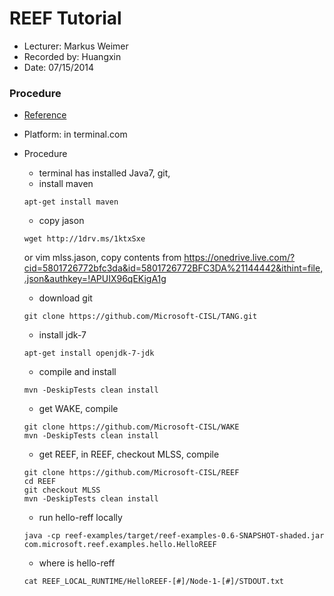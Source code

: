 REEF Tutorial
=============

* Lecturer: Markus Weimer
* Recorded by: Huangxin
* Date: 07/15/2014


### Procedure
- [Reference](https://github.com/Microsoft-CISL/REEF/wiki/How-to-download-and-compile-REEF)
- Platform: in terminal.com
- Procedure
	- terminal has installed  Java7, git,
	- install maven
	```
	apt-get install maven
	```
		
	- copy jason
	```
	wget http://1drv.ms/1ktxSxe
	```
	or vim mlss.jason, copy contents from https://onedrive.live.com/?cid=5801726772bfc3da&id=5801726772BFC3DA%21144442&ithint=file,.json&authkey=!APUIX96qEKigA1g
	
	- download git
	```
	git clone https://github.com/Microsoft-CISL/TANG.git   
	```
	
	- install jdk-7
	```
	apt-get install openjdk-7-jdk   
	```
	
	- compile and install 
	```
	mvn -DeskipTests clean install
	```
	
	
	- get WAKE, compile
	```
	git clone https://github.com/Microsoft-CISL/WAKE 
	mvn -DeskipTests clean install	 
	```
	- get REEF, in REEF, checkout MLSS, compile
	```
	git clone https://github.com/Microsoft-CISL/REEF
	cd REEF
	git checkout MLSS
	mvn -DeskipTests clean install	
	```
	- run hello-reff locally
	```
	java -cp reef-examples/target/reef-examples-0.6-SNAPSHOT-shaded.jar com.microsoft.reef.examples.hello.HelloREEF
	```
	- where is hello-reff
	```
	cat REEF_LOCAL_RUNTIME/HelloREEF-[#]/Node-1-[#]/STDOUT.txt
	```
	